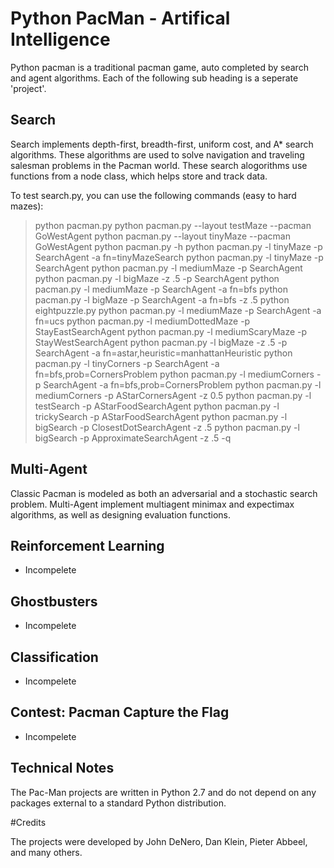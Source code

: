 # Python PacMan - Artifical Intelligence

Python pacman is a traditional pacman game, auto completed by search and agent algorithms. Each of the following sub heading is a seperate 'project'. 

## Search

Search implements depth-first, breadth-first, uniform cost, and A* search algorithms. These algorithms are used to solve navigation and traveling salesman problems in the Pacman world. These search alogorithms use functions from a node class, which helps store and track data.

To test search.py, you can use the following commands (easy to hard mazes):

> python pacman.py
> python pacman.py --layout testMaze --pacman GoWestAgent
> python pacman.py --layout tinyMaze --pacman GoWestAgent
> python pacman.py -h
> python pacman.py -l tinyMaze -p SearchAgent -a fn=tinyMazeSearch
> python pacman.py -l tinyMaze -p SearchAgent
> python pacman.py -l mediumMaze -p SearchAgent
> python pacman.py -l bigMaze -z .5 -p SearchAgent
> python pacman.py -l mediumMaze -p SearchAgent -a fn=bfs
> python pacman.py -l bigMaze -p SearchAgent -a fn=bfs -z .5
> python eightpuzzle.py
> python pacman.py -l mediumMaze -p SearchAgent -a fn=ucs
> python pacman.py -l mediumDottedMaze -p StayEastSearchAgent
> python pacman.py -l mediumScaryMaze -p StayWestSearchAgent
> python pacman.py -l bigMaze -z .5 -p SearchAgent -a fn=astar,heuristic=manhattanHeuristic 
> python pacman.py -l tinyCorners -p SearchAgent -a fn=bfs,prob=CornersProblem
> python pacman.py -l mediumCorners -p SearchAgent -a fn=bfs,prob=CornersProblem
> python pacman.py -l mediumCorners -p AStarCornersAgent -z 0.5
> python pacman.py -l testSearch -p AStarFoodSearchAgent
> python pacman.py -l trickySearch -p AStarFoodSearchAgent
> python pacman.py -l bigSearch -p ClosestDotSearchAgent -z .5 
> python pacman.py -l bigSearch -p ApproximateSearchAgent -z .5 -q 

## Multi-Agent

Classic Pacman is modeled as both an adversarial and a stochastic search problem. Multi-Agent implement multiagent minimax and expectimax algorithms, as well as designing evaluation functions.

## Reinforcement Learning

- Incompelete

## Ghostbusters

- Incompelete

## Classification

- Incompelete

## Contest: Pacman Capture the Flag

- Incompelete

## Technical Notes

The Pac-Man projects are written in Python 2.7 and do not depend on any packages external to a standard Python distribution.

#Credits

The projects were developed by John DeNero, Dan Klein, Pieter Abbeel, and many others. 